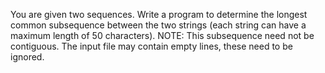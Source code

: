 You are given two sequences. Write a program to determine the longest common subsequence between the two strings (each string can have a maximum length of 50 characters). NOTE: This subsequence need not be contiguous. The input file may contain empty lines, these need to be ignored.